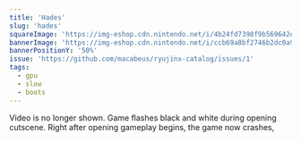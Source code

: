 ```yaml
---
title: 'Hades'
slug: 'hades'
squareImage: 'https://img-eshop.cdn.nintendo.net/i/4b24fd7398f9b569642ed7846edf633456dfbf5f85ae98479eaf5c49a797c4d0.jpg'
bannerImage: 'https://img-eshop.cdn.nintendo.net/i/ccb69a8bf2746b2dc0a9b11a9e48c9893baa1631486326f0d681b7a36385221f.jpg'
bannerPositionY: '50%'
issue: 'https://github.com/macabeus/ryujinx-catalog/issues/1'
tags:
  - gpu
  - slow
  - boots
---
```


Video is no longer shown. Game flashes black and white during opening cutscene. Right after opening gameplay begins, the game now crashes,
